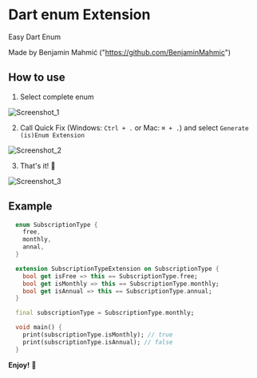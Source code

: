 # Dart enum Extension

Easy Dart Enum

Made by Benjamin Mahmić ("https://github.com/BenjaminMahmic")

## How to use

1. Select complete enum

![Screenshot_1](https://github.com/BenjaminMahmic/dart_enum_extension/assets/89051381/24f90e41-03da-4815-9ec2-079bf7d2eefe)


2. Call Quick Fix (Windows: `Ctrl + .` or Mac: `⌘ + .`) and select `Generate (is)Enum Extension`

![Screenshot_2](https://github.com/BenjaminMahmic/dart_enum_extension/assets/89051381/b553cf95-0d87-4474-8d5e-8b539fbe082e)


3. That's it! 🎉

![Screenshot_3](https://github.com/BenjaminMahmic/dart_enum_extension/assets/89051381/77ed7716-1f38-4c4b-8583-3ded69b25e82)

## Example

```dart
  enum SubscriptionType {
    free,
    monthly,
    annal,
  }

  extension SubscriptionTypeExtension on SubscriptionType {
    bool get isFree => this == SubscriptionType.free;
    bool get isMonthly => this == SubscriptionType.monthly;
    bool get isAnnual => this == SubscriptionType.annual;
  }

  final subscriptionType = SubscriptionType.monthly;

  void main() {
    print(subscriptionType.isMonthly); // true
    print(subscriptionType.isAnnual); // false
  }
```

**Enjoy!** 🚀
